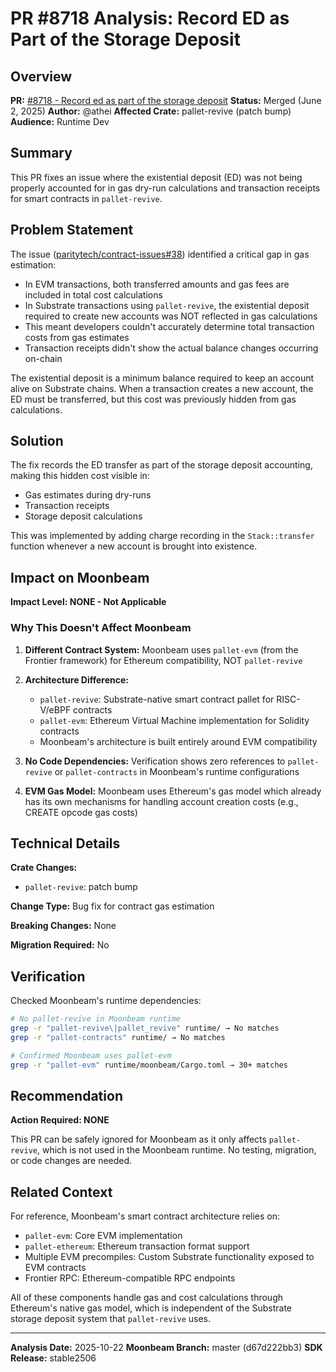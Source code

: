 # PR #8718 Analysis: Record ED as Part of the Storage Deposit

## Overview

**PR:** [#8718 - Record ed as part of the storage deposit](https://github.com/paritytech/polkadot-sdk/pull/8718)
**Status:** Merged (June 2, 2025)
**Author:** @athei
**Affected Crate:** pallet-revive (patch bump)
**Audience:** Runtime Dev

## Summary

This PR fixes an issue where the existential deposit (ED) was not being properly accounted for in gas dry-run calculations and transaction receipts for smart contracts in `pallet-revive`.

## Problem Statement

The issue ([paritytech/contract-issues#38](https://github.com/paritytech/contract-issues/issues/38)) identified a critical gap in gas estimation:

- In EVM transactions, both transferred amounts and gas fees are included in total cost calculations
- In Substrate transactions using `pallet-revive`, the existential deposit required to create new accounts was NOT reflected in gas calculations
- This meant developers couldn't accurately determine total transaction costs from gas estimates
- Transaction receipts didn't show the actual balance changes occurring on-chain

The existential deposit is a minimum balance required to keep an account alive on Substrate chains. When a transaction creates a new account, the ED must be transferred, but this cost was previously hidden from gas calculations.

## Solution

The fix records the ED transfer as part of the storage deposit accounting, making this hidden cost visible in:
- Gas estimates during dry-runs
- Transaction receipts
- Storage deposit calculations

This was implemented by adding charge recording in the `Stack::transfer` function whenever a new account is brought into existence.

## Impact on Moonbeam

**Impact Level: NONE - Not Applicable**

### Why This Doesn't Affect Moonbeam

1. **Different Contract System:** Moonbeam uses `pallet-evm` (from the Frontier framework) for Ethereum compatibility, NOT `pallet-revive`

2. **Architecture Difference:**
   - `pallet-revive`: Substrate-native smart contract pallet for RISC-V/eBPF contracts
   - `pallet-evm`: Ethereum Virtual Machine implementation for Solidity contracts
   - Moonbeam's architecture is built entirely around EVM compatibility

3. **No Code Dependencies:** Verification shows zero references to `pallet-revive` or `pallet-contracts` in Moonbeam's runtime configurations

4. **EVM Gas Model:** Moonbeam uses Ethereum's gas model which already has its own mechanisms for handling account creation costs (e.g., CREATE opcode gas costs)

## Technical Details

**Crate Changes:**
- `pallet-revive`: patch bump

**Change Type:** Bug fix for contract gas estimation

**Breaking Changes:** None

**Migration Required:** No

## Verification

Checked Moonbeam's runtime dependencies:
```bash
# No pallet-revive in Moonbeam runtime
grep -r "pallet-revive\|pallet_revive" runtime/ → No matches
grep -r "pallet-contracts" runtime/ → No matches

# Confirmed Moonbeam uses pallet-evm
grep -r "pallet-evm" runtime/moonbeam/Cargo.toml → 30+ matches
```

## Recommendation

**Action Required: NONE**

This PR can be safely ignored for Moonbeam as it only affects `pallet-revive`, which is not used in the Moonbeam runtime. No testing, migration, or code changes are needed.

## Related Context

For reference, Moonbeam's smart contract architecture relies on:
- `pallet-evm`: Core EVM implementation
- `pallet-ethereum`: Ethereum transaction format support
- Multiple EVM precompiles: Custom Substrate functionality exposed to EVM contracts
- Frontier RPC: Ethereum-compatible RPC endpoints

All of these components handle gas and cost calculations through Ethereum's native gas model, which is independent of the Substrate storage deposit system that `pallet-revive` uses.

---

**Analysis Date:** 2025-10-22
**Moonbeam Branch:** master (d67d222bb3)
**SDK Release:** stable2506
